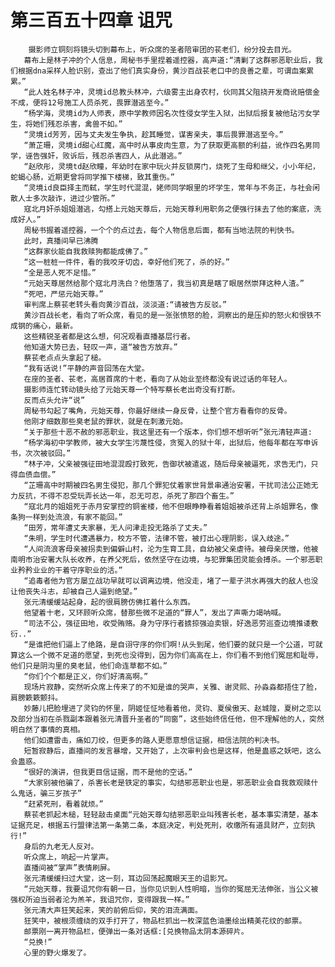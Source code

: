 # 第三百五十四章 诅咒
        摄影师立铜刻将镜头切到幕布上，听众席的圣者陪审团的苌老们，纷分投去目光。
       幕布上是林子冲的个人信息，周秘书手里捏着遥控器，高声道:“清剿了这群邪恶职业后，我们根据dna采样人脸识别，查出了他们真实身份，黄沙百战苌老口中的良善之辈，可谓血案累累。”
       “此人姓名林子冲，灵境id总教头林冲，六级雾主出身农村，伙同其父阻挠开发商讹赔偿金不成，便将12号施工人员杀死，畏罪潜逃至今。”
       “杨学海，灵境id为人师表，原中学教师因名次性侵女学生入狱，出狱后报复被他玷污女学生，将她们残忍杀害，禽兽不如。”
       “灵境id芳芳，因与丈夫发生争执，趁其睡觉，谋害亲夫，事后畏罪潜逃至今。”
       “萧芷珊，灵境id甜心红魔，高中时从事皮肉生意，为了获取更高额的利益，讹作四名男同学，诬告强奸，败诉后，残忍杀害四人，从此潜逃。”
       “赵欣彤，灵境td赵欣瞳，年幼时在家中玩火并反锁房门，烧死了生母和继父，小小年纪，蛇蝎心肠，近期更曾将同学推下楼梯，致其重伤。”
       “灵境id良臣择主而弑，学生时代混混，姥师同学眼里的坏学生，常年与不务正，与社会闲散人士多次敲诈，进过少管所。”
       寇北月奸杀姐姐潜逃，勾搭上元始天尊后，元始天尊利用职务之便强行抹去了他的案底，洗成好人。”
       周秘书握着遥控器，一个个的点过去，每个人物信息后面，都有当地法院的判快书。
       此时，真播间早已沸腾
       “这群家伙能自我救赎狗都能成佛了。”
       “这一桩桩一件件，看的我咬牙切齿，幸好他们死了，杀的好。”
       “全是恶人死不足惜。”
       “元始天尊居然给那个寇北月洗白？他堕落了，我当初真是瞎了眼居然崇拜这种人渣。”
       “死吧，严惩元始天尊。”
       审判席上蔡苌老转头看向黄沙百战，淡淡道:“请被告方反驳。”
       黄沙百战长老，看向了听众席，看见的是一张张愤怒的脸，洞察出的是压抑的怒火和恨铁不成钢的痛心，最新。
       这些精锐圣者都是这么想，何况观看直播基层行者。
       他知道大势已去，轻叹一声，道“被告方放弃。”
       蔡苌老点点头拿起了槌。
       “我有话说!”平静的声音回荡在大堂。
       在座的圣者、苌老，高居首席的十老，看向了从始业至终都没有说过话的年轻人。
       摄影师连忙转动镜头给了元始天尊一个特写蔡长老出奇没有打断。
       反而点头允许“说”
       周秘书勾起了嘴角，元始天尊，你最好继续一身反骨，让整个官方看看你的反骨。
       他刚才细数那些臭老鼠的罪状，就是在刺激元始。
       “关于那些十恶不赦的邪恶职业，我这里还有一个版本，你们想不想听听”张元清轻声道:
       “杨学海初中学教师，被大女学生污蔑性侵，贪冤入的狱十年，出狱后，他每年都在写申诉书，次次被驳回。”
       “林子冲，父亲被强征田地混混殴打致死，告御状被遣返，随后母亲被逼死，求告无门，只得血债血偿。”
       “芷珊高中时期被四名男生侵犯，那几个罪犯仗着家世背景串通治安署，干扰司法公正她无力反抗，不得不忍受玩弄长达一年，忍无可忍，杀死了那四个畜生。”
       “寇北月的姐姐死于赤月安掌控的铜雀楼，他不但眼睁睁看着姐姐被杀还背上杀姐罪名，像条狗一样到处流浪，有家不能回。”
       “田芳，常年遭丈夫家暴，无人问津走投无路杀了丈夫。”
       “朱明，学生时代遭遇暴力，校方不管，法律不管，被打出心理阴影，误入歧途。”
       “人间流浪客母亲被拐卖到偏僻山村，沦为生育工具，自幼被父亲虐待。被母亲厌憎，他被南明市治安署大队长收养，在养父死后，依然坚守在边境，与犯罪集团灵能会搏杀。一个邪恶职业矜矜业业的干着守序职业的活。”
       “追毒者他为官方屡立战功早就可以调离边境，他没走，堵了一辈子洪水再强大的敌人也没让他丧失斗志，却被自己人逼到绝望。”
       张元清缓缓站起身，起的很肩膀仿佛扛着什么东西。
       他望着十老，又环顾听众席，替那些微不足道的“罪人”，发出了声嘶力竭呐喊。
       “司法不公，强征田地，收受贿赂。身为守序行者掳掠强迫卖银，好逸恶劳巡查边境推诿敷衍..”
       “是谁把他们逼上了绝路，是自诩守序的你们啊!从头到尾，他们要的就只是一个公道，可就算这么一个微不足道的愿望，到死也没得到，因为你们高高在上，你们看不到他们冤屈和耻辱，他们只是阴沟里的臭老鼠，他们命连草都不如。”
       “你们个个都是正义，你们好清高啊。”
       现场片寂静，突然听众席上传来了的不知是谁的哭声，关雅、谢灵熙、孙淼淼都捂住了脸，肩膀簌簌颤抖。
       妙藤儿把脸埋进了灵钧的怀里，阴姬怔怔地看着他，灵钧、夏侯傲天、赵城隍，夏树之恋以及部分当初在杀戮副本跟着张元清晋升圣者的“同窗”，这些始终信任他，但不理解他的人，突然明白然了事情的真相。
       他们如遭雷击，痛如刀绞，但更多的路人更愿意想信证据，相信法院的判决书。
       短暂寂静后，直播间的发言暴增，又开始了，上次审判会也是这样，他是蛊惑之妖吧，这么会蛊惑。
       “很好的演讲，但我更目信证据，而不是他的空话。”
       “大家别被他骗了，杀害长老是铁定的事实，勾结邪恶职业也是，邪恶职业会自我救观赎什么鬼话，骗三岁孩子”
       “赶紧死刑，看着就烦。”
       蔡苌老抓起木槌，轻轻敲击桌面“元始天尊勾结邪恶职业叫残害长老，基本事实清楚，基本证据充足，根据五行盟律法第一条第二条，本庭决定，判处死刑，收缴所有道具财产，立刻执行!”
       身后的九老无人反对。
       听众席上，响起一片掌声。
       直播间被“掌声”表情刷屏。
       张元清缓缓扫过大堂，这一刻，耳边回荡起魔眼天王的诅影咒。
       “元始天尊，我要诅咒你有朝一日，当你见识到人性明暗，当你的冤屈无法伸张，当公义被强权所迫当弱者沦为羔羊，我诅咒你，变得跟我一样。”
       张元清大声狂笑起来，笑的前俯后仰，笑的泪流满面。
       狂笑中，被根须缠绕的双手打开了，物品栏抓出一枚深蓝色油墨绘出精美花纹的邮票。
       邮票刚一离开物品栏，便弹出一条对话框:[兑换物品太阴本源碎片。
       “兑换!”
       心里的野火爆发了。